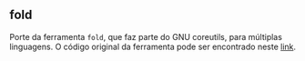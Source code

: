 ## fold

Porte da ferramenta `fold`, que faz parte do GNU coreutils, para múltiplas linguagens. O código original da ferramenta pode ser encontrado neste [link](https://github.com/coreutils/coreutils/blob/master/src/fold.c).
